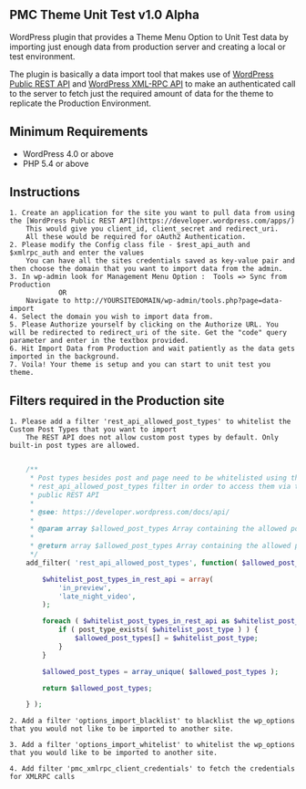 PMC Theme Unit Test v1.0 Alpha
---------------------------------

WordPress plugin that provides a Theme Menu Option to Unit Test data by importing just enough data from production server and creating a local or test environment.

The plugin is basically a data import tool that makes use of [WordPress Public REST API](https://developer.wordpress.com/docs/api/) and [WordPress XML-RPC API](https://codex.wordpress.org/XML-RPC_WordPress_API/Taxonomies) to make an authenticated call to the server to fetch just the required amount of data for the theme to replicate the Production Environment.

## Minimum Requirements

- WordPress 4.0 or above
- PHP 5.4 or above

## Instructions

    1. Create an application for the site you want to pull data from using the [WordPress Public REST API](https://developer.wordpress.com/apps/)
        This would give you client_id, client_secret and redirect_uri.
        All these would be required for oAuth2 Authentication.
    2. Please modify the Config class file - $rest_api_auth and $xmlrpc_auth and enter the values
        You can have all the sites credentials saved as key-value pair and then choose the domain that you want to import data from the admin.
    3. In wp-admin look for Management Menu Option :  Tools => Sync from Production
                OR
        Navigate to http://YOURSITEDOMAIN/wp-admin/tools.php?page=data-import
    4. Select the domain you wish to import data from.
    5. Please Authorize yourself by clicking on the Authorize URL. You will be redirected to redirect_uri of the site. Get the "code" query parameter and enter in the textbox provided.
    6. Hit Import Data from Production and wait patiently as the data gets imported in the background.
    7. Voila! Your theme is setup and you can start to unit test you theme.

## Filters required in the Production site

    1. Please add a filter 'rest_api_allowed_post_types' to whitelist the Custom Post Types that you want to import
        The REST API does not allow custom post types by default. Only built-in post types are allowed.
```php

	/**
	 * Post types besides post and page need to be whitelisted using the
	 * rest_api_allowed_post_types filter in order to access them via the
	 * public REST API
	 *
	 * @see: https://developer.wordpress.com/docs/api/
	 *
	 * @param array $allowed_post_types Array containing the allowed post_types
	 *
	 * @return array $allowed_post_types Array containing the allowed post_types
	 */
	add_filter( 'rest_api_allowed_post_types', function( $allowed_post_types ) {

		$whitelist_post_types_in_rest_api = array(
			'in_preview',
			'late_night_video',
		);

		foreach ( $whitelist_post_types_in_rest_api as $whitelist_post_type ) {
			if ( post_type_exists( $whitelist_post_type ) ) {
				$allowed_post_types[] = $whitelist_post_type;
			}
		}

		$allowed_post_types = array_unique( $allowed_post_types );

		return $allowed_post_types;

	} );

```

    2. Add a filter 'options_import_blacklist' to blacklist the wp_options that you would not like to be imported to another site.

    3. Add a filter 'options_import_whitelist' to whitelist the wp_options that you would like to be imported to another site.

    4. Add filter 'pmc_xmlrpc_client_credentials' to fetch the credentials for XMLRPC calls



